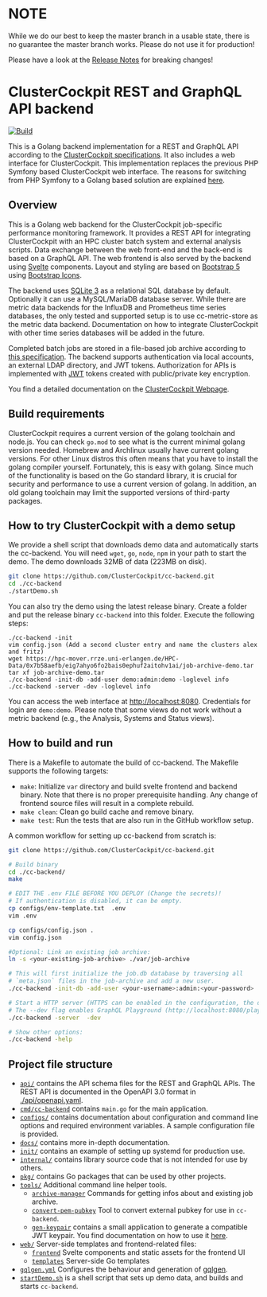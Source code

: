 # NOTE

While we do our best to keep the master branch in a usable state, there is no guarantee the master branch works.
Please do not use it for production!

Please have a look at the [Release
Notes](https://github.com/ClusterCockpit/cc-backend/blob/master/ReleaseNotes.md)
for breaking changes!

# ClusterCockpit REST and GraphQL API backend

[![Build](https://github.com/ClusterCockpit/cc-backend/actions/workflows/test.yml/badge.svg)](https://github.com/ClusterCockpit/cc-backend/actions/workflows/test.yml)

This is a Golang backend implementation for a REST and GraphQL API according to
the [ClusterCockpit
specifications](https://github.com/ClusterCockpit/cc-specifications). It also
includes a web interface for ClusterCockpit. This implementation replaces the
previous PHP Symfony based ClusterCockpit web interface. The reasons for
switching from PHP Symfony to a Golang based solution are explained
[here](https://github.com/ClusterCockpit/ClusterCockpit/wiki/Why-we-switched-from-PHP-Symfony-to-a-Golang-based-solution).

## Overview

This is a Golang web backend for the ClusterCockpit job-specific performance
monitoring framework. It provides a REST API for integrating ClusterCockpit with
an HPC cluster batch system and external analysis scripts. Data exchange between
the web front-end and the back-end is based on a GraphQL API. The web frontend
is also served by the backend using [Svelte](https://svelte.dev/) components.
Layout and styling are based on [Bootstrap 5](https://getbootstrap.com/) using
[Bootstrap Icons](https://icons.getbootstrap.com/).

The backend uses [SQLite 3](https://sqlite.org/) as a relational SQL database by
default. Optionally it can use a MySQL/MariaDB database server. While there are
metric data  backends for the InfluxDB and Prometheus time series databases, the
only tested and supported setup is to use cc-metric-store as the metric data
backend. Documentation on how to integrate ClusterCockpit with other time series
databases will be added in the future.

Completed batch jobs are stored in a file-based job archive according to
[this specification](https://github.com/ClusterCockpit/cc-specifications/tree/master/job-archive).
The backend supports authentication via local accounts, an external LDAP
directory, and JWT tokens. Authorization for APIs is implemented with
[JWT](https://jwt.io/) tokens created with public/private key encryption.

You find a detailed documentation on the [ClusterCockpit
Webpage](https://clustercockpit.org).

## Build requirements

ClusterCockpit requires a current version of the golang toolchain and node.js.
You can check `go.mod` to see what is the current minimal golang version needed.
Homebrew and Archlinux usually have current golang versions. For other Linux
distros this often means that you have to install the golang compiler yourself.
Fortunately, this is easy with golang. Since much of the functionality is based
on the Go standard library, it is crucial for security and performance to use a
current version of golang. In addition, an old golang toolchain may limit the supported
versions of third-party packages.

## How to try ClusterCockpit with a demo setup

We provide a shell script that downloads demo data and automatically starts the
cc-backend. You will need `wget`, `go`, `node`, `npm` in your path to
start the demo. The demo downloads 32MB of data (223MB on disk).

```sh
git clone https://github.com/ClusterCockpit/cc-backend.git
cd ./cc-backend
./startDemo.sh
```

You can also try the demo using the latest release binary.
Create a folder and put the release binary `cc-backend` into this folder.
Execute the following steps:

``` shell
./cc-backend -init
vim config.json (Add a second cluster entry and name the clusters alex and fritz)
wget https://hpc-mover.rrze.uni-erlangen.de/HPC-Data/0x7b58aefb/eig7ahyo6fo2bais0ephuf2aitohv1ai/job-archive-demo.tar
tar xf job-archive-demo.tar
./cc-backend -init-db -add-user demo:admin:demo -loglevel info
./cc-backend -server -dev -loglevel info
```

You can access the web interface at [http://localhost:8080](http://localhost:8080).
Credentials for login are `demo:demo`.
Please note that some views do not work without a metric backend (e.g., the
Analysis, Systems and Status views).

## How to build and run

There is a Makefile to automate the build of cc-backend. The Makefile supports
the following targets:

* `make`: Initialize `var` directory and build svelte frontend and backend
binary. Note that there is no proper prerequisite handling. Any change of
frontend source files will result in a complete rebuild.
* `make clean`: Clean go build cache and remove binary.
* `make test`: Run the tests that are also run in the GitHub workflow setup.

A common workflow for setting up cc-backend from scratch is:

```sh
git clone https://github.com/ClusterCockpit/cc-backend.git

# Build binary
cd ./cc-backend/
make

# EDIT THE .env FILE BEFORE YOU DEPLOY (Change the secrets)!
# If authentication is disabled, it can be empty.
cp configs/env-template.txt  .env
vim .env

cp configs/config.json .
vim config.json

#Optional: Link an existing job archive:
ln -s <your-existing-job-archive> ./var/job-archive

# This will first initialize the job.db database by traversing all
# `meta.json` files in the job-archive and add a new user.
./cc-backend -init-db -add-user <your-username>:admin:<your-password>

# Start a HTTP server (HTTPS can be enabled in the configuration, the default port is 8080).
# The --dev flag enables GraphQL Playground (http://localhost:8080/playground) and Swagger UI (http://localhost:8080/swagger).
./cc-backend -server  -dev

# Show other options:
./cc-backend -help
```

## Project file structure

* [`api/`](https://github.com/ClusterCockpit/cc-backend/tree/master/api)
contains the API schema files for the REST and GraphQL APIs. The REST API is
documented in the OpenAPI 3.0 format in
[./api/openapi.yaml](./api/openapi.yaml).
* [`cmd/cc-backend`](https://github.com/ClusterCockpit/cc-backend/tree/master/cmd/cc-backend)
contains `main.go` for the main application.
* [`configs/`](https://github.com/ClusterCockpit/cc-backend/tree/master/configs)
contains documentation about configuration and command line options and required
environment variables. A sample configuration file is provided.
* [`docs/`](https://github.com/ClusterCockpit/cc-backend/tree/master/docs)
contains more in-depth documentation.
* [`init/`](https://github.com/ClusterCockpit/cc-backend/tree/master/init)
contains an example of setting up systemd for production use.
* [`internal/`](https://github.com/ClusterCockpit/cc-backend/tree/master/internal)
contains library source code that is not intended for use by others.
* [`pkg/`](https://github.com/ClusterCockpit/cc-backend/tree/master/pkg)
contains Go packages that can be used by other projects.
* [`tools/`](https://github.com/ClusterCockpit/cc-backend/tree/master/tools)
Additional command line helper tools.
  * [`archive-manager`](https://github.com/ClusterCockpit/cc-backend/tree/master/tools/archive-manager)
  Commands for getting infos about and existing job archive.
  * [`convert-pem-pubkey`](https://github.com/ClusterCockpit/cc-backend/tree/master/tools/convert-pem-pubkey)
  Tool to convert external pubkey for use in `cc-backend`.
  * [`gen-keypair`](https://github.com/ClusterCockpit/cc-backend/tree/master/tools/gen-keypair)
  contains a small application to generate a compatible JWT keypair. You find
  documentation on how to use it
  [here](https://github.com/ClusterCockpit/cc-backend/blob/master/docs/JWT-Handling.md).
* [`web/`](https://github.com/ClusterCockpit/cc-backend/tree/master/web)
Server-side templates and frontend-related files:
  * [`frontend`](https://github.com/ClusterCockpit/cc-backend/tree/master/web/frontend)
  Svelte components and static assets for the frontend UI
  * [`templates`](https://github.com/ClusterCockpit/cc-backend/tree/master/web/templates)
  Server-side Go templates
* [`gqlgen.yml`](https://github.com/ClusterCockpit/cc-backend/blob/master/gqlgen.yml)
Configures the behaviour and generation of
[gqlgen](https://github.com/99designs/gqlgen).
* [`startDemo.sh`](https://github.com/ClusterCockpit/cc-backend/blob/master/startDemo.sh)
is a shell script that sets up demo data, and builds and starts `cc-backend`.
